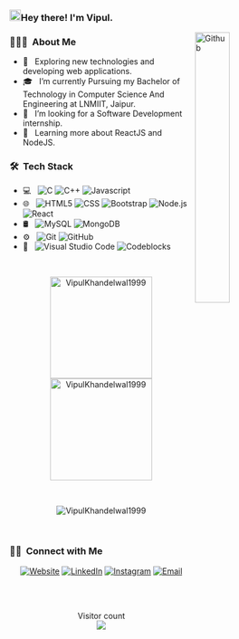 ### <img src="github_hello.gif" width="20px">Hey there! I'm Vipul.
<img width="35%" align="right" alt="Github" src="https://user-images.githubusercontent.com/48678280/88862734-4903af80-d201-11ea-968b-9c939d88a37c.gif" />
<h3> 👨🏻‍💻 &nbsp;About Me </h3>
  
- 🤔 &nbsp; Exploring new technologies and developing web applications.
- 🎓 &nbsp; I’m currently Pursuing my Bachelor of Technology in Computer Science And Engineering at LNMIIT, Jaipur.
- 💼 &nbsp; I’m looking for a Software Development internship.
- 🌱 &nbsp; Learning more about ReactJS and NodeJS.

<h3> 🛠 &nbsp;Tech Stack</h3>

- 💻 &nbsp;
  ![C](https://img.shields.io/badge/-C-333333?style=flat&logo=C&logoColor=007396)
  ![C++](https://img.shields.io/badge/-C++-333333?style=flat&logo=C%2B%2B&logoColor=00599C)
  ![Javascript](https://img.shields.io/badge/-Javascript-333333?style=flat&logo=javascript)
- 🌐 &nbsp;
  ![HTML5](https://img.shields.io/badge/-HTML5-333333?style=flat&logo=HTML5)
  ![CSS](https://img.shields.io/badge/-CSS-333333?style=flat&logo=CSS3&logoColor=1572B6)
  ![Bootstrap](https://img.shields.io/badge/-Bootstrap-333333?style=flat&logo=bootstrap&logoColor=563D7C)
  ![Node.js](https://img.shields.io/badge/-Node.js-333333?style=flat&logo=node.js)
  ![React](https://img.shields.io/badge/-React-333333?style=flat&logo=react)
- 🛢 &nbsp;
  ![MySQL](https://img.shields.io/badge/-MySQL-333333?style=flat&logo=mysql)
  ![MongoDB](https://img.shields.io/badge/-MongoDB-333333?style=flat&logo=mongodb)
- ⚙️ &nbsp;
  ![Git](https://img.shields.io/badge/-Git-333333?style=flat&logo=git)
  ![GitHub](https://img.shields.io/badge/-GitHub-333333?style=flat&logo=github)
- 🔧 &nbsp;
  ![Visual Studio Code](https://img.shields.io/badge/-Visual%20Studio%20Code-333333?style=flat&logo=visual-studio-code&logoColor=007ACC)
  ![Codeblocks](https://img.shields.io/badge/-CodeBlocks-333333?style=flat&logo=codeblocks)

<br/>
<p  align="center">
<a href="https://github.com/VipulKhandelwal1999">
  <img height="180em" src="https://github-readme-stats.vercel.app/api?username=VipulKhandelwal1999&show_icons=true&theme=dracula&title_color=fcfcfc&text_color=f3f2f2&locale=en" alt="VipulKhandelwal1999" />
  <img height="180em" src="https://github-readme-stats.vercel.app/api/top-langs/?username=VipulKhandelwal1999&show_icons=true&theme=dracula&title_color=ffffff&text_color=ffffff&locale=en&layout=compact" alt="VipulKhandelwal1999" />
</a>
  </p>

<br/>
<p align="center"><img align="center" src="https://github-readme-streak-stats.herokuapp.com/?user=VipulKhandelwal1999&theme=dark" alt="VipulKhandelwal1999" /></p><br />
<h3> 🤝🏻 &nbsp;Connect with Me </h3>

<p align="center">
<a href="https://vipul-khandelwal.netlify.app/"><img alt="Website" src="https://img.shields.io/badge/Website-My Portfolio-blue?style=flat-square&logo=google-chrome"></a>
<a href="https://www.linkedin.com/in/vipulkhandelwal1605/"><img alt="LinkedIn" src="https://img.shields.io/badge/LinkedIn-Vipul%20Khandelwal-blue?style=flat-square&logo=linkedin"></a>
<a href="https://www.instagram.com/vipulk1605/"><img alt="Instagram" src="https://img.shields.io/badge/Instagram-vipulk1605-blue?style=flat-square&logo=instagram"></a>
<a href="mailto:khandelwal.vipul1605@gmail.com"><img alt="Email" src="https://img.shields.io/badge/Email-khandelwal.vipul1605@gmail.com-blue?style=flat-square&logo=gmail"></a>
</p>

<br><br>
<p align="center"> 
  Visitor count<br>
  <img src="https://profile-counter.glitch.me/VipulKhandelwal1999/count.svg" />
</p>
